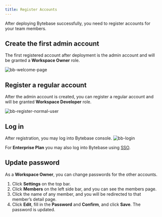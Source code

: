 ```yaml
---
title: Register Accounts
---
```


After deploying Bytebase successfully, you need to register accounts for your team members.

## Create the first admin account

The first registered account after deployment is the admin account and will be granted a **Workspace Owner** role.

![bb-welcome-page](/content/docs/get-started/step-by-step/register-accounts/bb-welcome-page.webp)

## Register a regular account

After the admin account is created, you can register a regular account and will be granted **Workspace Developer** role.

![bb-register-normal-user](/content/docs/get-started/step-by-step/register-accounts/bb-register-normal-user.webp)

## Log in

After registration, you may log into Bytebase console.
![bb-login](/content/docs/get-started/step-by-step/register-accounts/bb-login.webp)

For **Enterprise Plan** you may also log into Bytebase using [SSO](/docs/administration/sso/overview).

## Update password

As a **Workspace Owner**, you can change passwords for the other accounts.

1. Click **Settings** on the top bar.
2. Click **Members** on the left side bar, and you can see the members page.
3. Click the name of any member, and you will be redirected to that member’s detail page.
4. Click **Edit**, fill in the **Password** and **Confirm**, and click **Save**. The password is updated.
